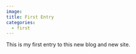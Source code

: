 ```yaml
---
image:
title: First Entry
categories:
  - first
---
```

<p>This is my first entry to this new blog and new site.&nbsp;</p>